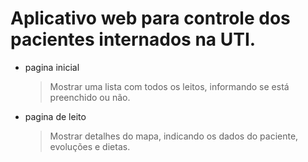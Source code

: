 # Aplicativo web para controle dos pacientes internados na UTI.

- pagina inicial
  > Mostrar uma lista com todos os leitos, informando se está preenchido ou não.
- pagina de leito
  > Mostrar detalhes do mapa, indicando os dados do paciente, evoluções e dietas.
